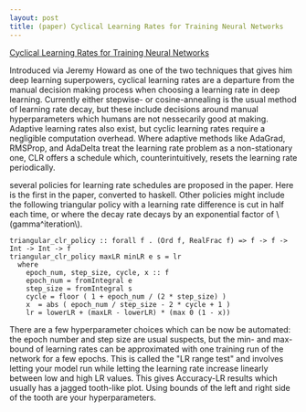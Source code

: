 ```yaml
---
layout: post
title: (paper) Cyclical Learning Rates for Training Neural Networks
---
```


[Cyclical Learning Rates for Training Neural Networks][paper]

Introduced via Jeremy Howard as one of the two techniques that gives him deep learning superpowers, cyclical learning rates are a departure from the manual decision making process when choosing a learning rate in deep learning. Currently either stepwise- or cosine-annealing is the usual method of learning rate decay, but these include decisions around manual hyperparameters which humans are not nessecarily good at making. Adaptive learning rates also exist, but cyclic learning rates require a
negligible computation overhead. Where adaptive methods like AdaGrad, RMSProp, and AdaDelta treat the learning rate problem as a non-stationary one, CLR offers a schedule which, counterintuitively, resets the learning rate periodically.

several policies for learning rate schedules are proposed in the paper. Here is the first in the paper, converted to haskell. Other policies might include the following triangular policy with a learning rate difference is cut in half each time, or where the decay rate decays by an exponential factor of \\(gamma^iteration\\).

    triangular_clr_policy :: forall f . (Ord f, RealFrac f) => f -> f -> Int -> Int -> f
    triangular_clr_policy maxLR minLR e s = lr
      where
        epoch_num, step_size, cycle, x :: f
        epoch_num = fromIntegral e
        step_size = fromIntegral s
        cycle = floor ( 1 + epoch_num / (2 * step_size) )
        x  = abs ( epoch_num / step_size - 2 * cycle + 1 )
        lr = lowerLR + (maxLR - lowerLR) * (max 0 (1 - x))

There are a few hyperparameter choices which can be now be automated: the epoch number and step size are usual suspects, but the min- and max-bound of learning rates can be approximated with one training run of the network for a few epochs. This is called the "LR range test" and involves letting your model run while letting the learning rate increase linearly between low and high LR values. This gives Accuracy-LR results which usually has a jagged tooth-like plot. Using bounds of the left and
right side of the tooth are your hyperparameters.

[adadelta-of-bandits]: https://arxiv.org/abs/1412.6599
[paper]: https://arxiv.org/abs/1506.01186
